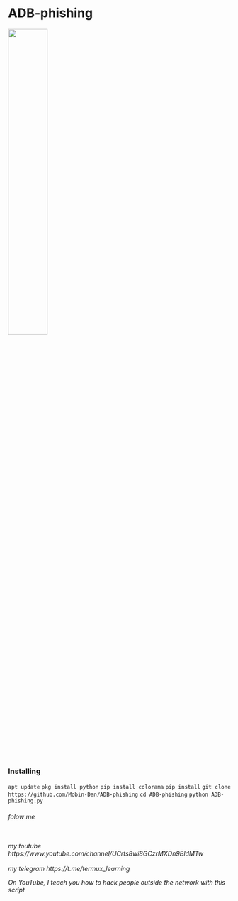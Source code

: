# ADB-phishing
<img width="42%" src="https://s17.picofile.com/file/8420855276/IMG_20210110_161420.jpg" style="max-width:100%;">
<h3>Installing</h3>
<code>apt update</code>
<code>pkg install python</code>
<code>pip install colorama</code>
<code>pip install</code>
<code>git clone https://github.com/Mobin-Dan/ADB-phishing</code>
<code>cd ADB-phishing</code>
<code>python ADB-phishing.py </code>
<H6>folow me <H6>
<br>my toutube https://www.youtube.com/channel/UCrts8wi8GCzrMXDn9BldMTw<br>
<br>my telegram https://t.me/termux_learning<br>

On YouTube, I teach you how to hack people outside the network with this script 
